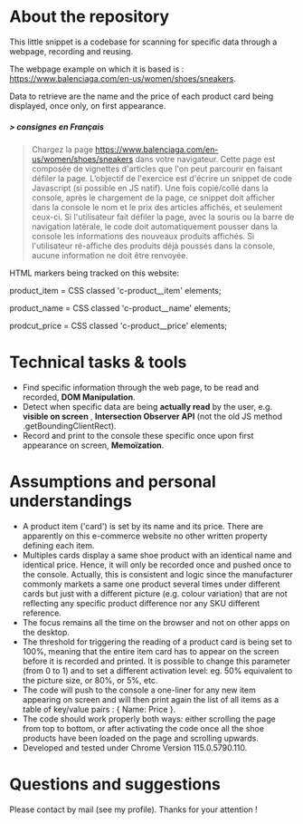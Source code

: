 # About the repository
This little snippet is a codebase for scanning for specific data through a webpage, recording and reusing.

The webpage example on which it is based is : https://www.balenciaga.com/en-us/women/shoes/sneakers.

Data to retrieve are the name and the price of each product card being displayed, once only, on first appearance.


##### _> consignes en Français_
> Chargez la page https://www.balenciaga.com/en-us/women/shoes/sneakers dans votre navigateur.
> Cette page est composée de vignettes d'articles que l'on peut parcourir en faisant défiler la page.
> L’objectif de l'exercice est d'écrire un snippet de code Javascript (si possible en JS natif).
> Une fois copié/collé dans la console, après le chargement de la page, ce snippet doit afficher dans la console le nom et le prix des articles affichés, et seulement ceux-ci.
> Si l'utilisateur fait défiler la page, avec la souris ou la barre de navigation latérale, le code doit automatiquement pousser dans la console les informations des nouveaux produits affichés.
> Si l'utilisateur ré-affiche des produits déjà poussés dans la console, aucune information ne doit être renvoyée.

HTML markers being tracked on this website:

product_item = CSS classed 'c-product__item' elements;

product_name = CSS classed 'c-product__name' elements;

prodcut_price = CSS classed 'c-product__price' elements;

# Technical tasks & tools

- Find specific information through the web page, to be read and recorded, **DOM Manipulation**.
- Detect when specific data are being __actually read__ by the user, e.g. __visible on screen__ , **Intersection Observer API** (not the old JS method .getBoundingClientRect).
- Record and print to the console these specific once upon first appearance on screen, **Memoïzation**.


# Assumptions and personal understandings

* A product item ('card') is set by its name and its price. There are apparently on this e-commerce website no other written property defining each item.
* Multiples cards display a same shoe product with an identical name and identical price. Hence, it will only be recorded once and pushed once to the console. Actually, this is consistent and logic since the manufacturer commonly markets a same one product several times under different cards but just with a different picture (e.g. colour variation) that are not reflecting any specific product difference nor any SKU different reference.
* The focus remains all the time on the browser and not on other apps on the desktop.
* The threshold for triggering the reading of a product card is being set to 100%, meaning that the entire item card has to appear on the screen before it is recorded and printed. It is possible to change this parameter (from 0 to 1) and to set a different activation level: eg. 50% equivalent to the picture size, or 80%, or 5%, etc.
* The code will push to the console a one-liner for any new item appearing on screen and will then print again the list of all items as a table of key/value pairs : { Name: Price }.
* The code should work properly both ways: either scrolling the page from top to bottom, or after activating the code once all the shoe products have been loaded on the page and scrolling upwards.  
* Developed and tested under Chrome Version 115.0.5790.110.


# Questions and suggestions
Please contact by mail (see my profile). Thanks for your attention !